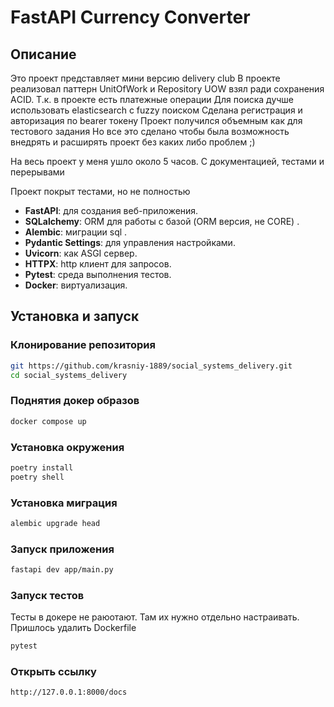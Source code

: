 # FastAPI Currency Converter

## Описание

Это проект представляет мини версию delivery club
В проекте реализовал паттерн UnitOfWork и Repository
UOW взял ради сохранения AСID. Т.к. в проекте есть платежные операции
Для поиска дучше использовать elasticsearch с fuzzy поиском
Сделана регистрация и авторизация по bearer токену
Проект получился объемным как для тестового задания
Но все это сделано чтобы была возможность внедрять и расширять проект без каких либо проблем ;)

На весь проект у меня ушло около 5 часов. С документацией, тестами и перерывами

Проект покрыт тестами, но не полностью

- **FastAPI**: для создания веб-приложения.
- **SQLalchemy**: ORM для работы с базой (ORM версия, не CORE) .
- **Alembic**: миграции sql .
- **Pydantic Settings**: для управления настройками.
- **Uvicorn**: как ASGI сервер.
- **HTTPX**: http клиент для запросов.
- **Pytest**: среда выполнения тестов.
- **Docker**: виртуализация.

## Установка и запуск

### Клонирование репозитория

```bash
git https://github.com/krasniy-1889/social_systems_delivery.git
cd social_systems_delivery
```

### Поднятия докер образов

```bash
docker compose up
```

### Установка окружения

```bash
poetry install
poetry shell
```

### Установка миграция

```bash
alembic upgrade head
```

### Запуск приложения

```bash
fastapi dev app/main.py
```

### Запуск тестов

Тесты в докере не раюотают. Там их нужно отдельно настраивать.
Пришлось удалить Dockerfile

```bash
pytest
```

### Открыть ссылку

`http://127.0.0.1:8000/docs`

```

```

